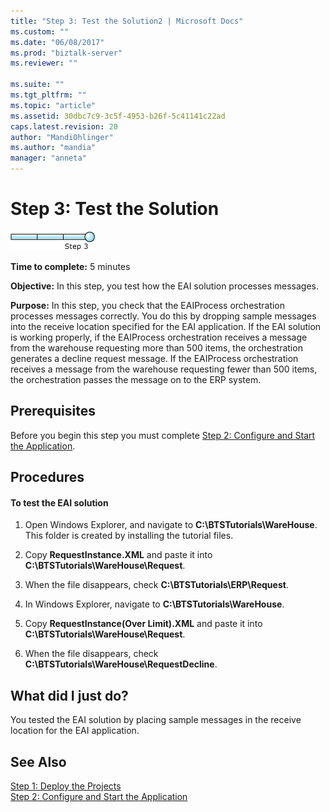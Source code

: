 ```yaml
---
title: "Step 3: Test the Solution2 | Microsoft Docs"
ms.custom: ""
ms.date: "06/08/2017"
ms.prod: "biztalk-server"
ms.reviewer: ""

ms.suite: ""
ms.tgt_pltfrm: ""
ms.topic: "article"
ms.assetid: 30dbc7c9-3c5f-4953-b26f-5c41141c22ad
caps.latest.revision: 20
author: "MandiOhlinger"
ms.author: "mandia"
manager: "anneta"
---
```

# Step 3: Test the Solution
![Step 3 of 3](../adapters-and-accelerators/adapter-oracle-database/media/step-3of3.gif "Step_3of3")  
  
 **Time to complete:** 5 minutes  
  
 **Objective:** In this step, you test how the EAI solution processes messages.  
  
 **Purpose:** In this step, you check that the EAIProcess orchestration processes messages correctly. You do this by dropping sample messages into the receive location specified for the EAI application. If the EAI solution is working properly, if the EAIProcess orchestration receives a message from the warehouse requesting more than 500 items, the orchestration generates a decline request message. If the EAIProcess orchestration receives a message from the warehouse requesting fewer than 500 items, the orchestration passes the message on to the ERP system.  
  
## Prerequisites  
 Before you begin this step you must complete [Step 2: Configure and Start the Application](../core/step-2-configure-and-start-the-application1.md).  
  
## Procedures  
  
#### To test the EAI solution  
  
1.  Open Windows Explorer, and navigate to **C:\BTSTutorials\WareHouse**.  This folder is created by installing the tutorial files.  
  
2.  Copy **RequestInstance.XML** and paste it into **C:\BTSTutorials\WareHouse\Request**.  
  
3.  When the file disappears, check **C:\BTSTutorials\ERP\Request**.  
  
4.  In Windows Explorer, navigate to **C:\BTSTutorials\WareHouse**.  
  
5.  Copy **RequestInstance(Over Limit).XML** and paste it into **C:\BTSTutorials\WareHouse\Request**.  
  
6.  When the file disappears, check **C:\BTSTutorials\WareHouse\RequestDecline**.  
  
## What did I just do?  
 You tested the EAI solution by placing sample messages in the receive location for the EAI application.  
  
## See Also  
 [Step 1: Deploy the Projects](../core/step-1-deploy-the-projects.md)   
 [Step 2: Configure and Start the Application](../core/step-2-configure-and-start-the-application1.md)
